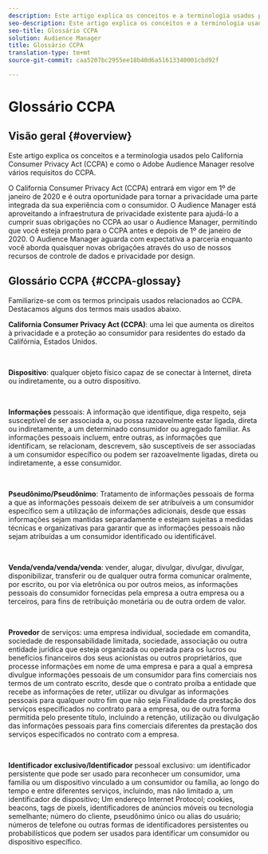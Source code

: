 ```yaml
---
description: Este artigo explica os conceitos e a terminologia usados pelo California Consumer Privacy Act (CCPA) e como o Adobe Audience Manager resolve vários requisitos do CCPA.
seo-description: Este artigo explica os conceitos e a terminologia usados pelo California Consumer Privacy Act (CCPA) e como o Adobe Audience Manager resolve vários requisitos do CCPA.
seo-title: Glossário CCPA
solution: Audience Manager
title: Glossário CCPA
translation-type: tm+mt
source-git-commit: caa5207bc2955ee18b40d6a51613340001cbd92f

---
```



# Glossário CCPA

## Visão geral {#overview}

Este artigo explica os conceitos e a terminologia usados pelo California Consumer Privacy Act (CCPA) e como o Adobe Audience Manager resolve vários requisitos do CCPA.

O California Consumer Privacy Act (CCPA) entrará em vigor em 1º de janeiro de 2020 e é outra oportunidade para tornar a privacidade uma parte integrada da sua experiência com o consumidor. O Audience Manager está aproveitando a infraestrutura de privacidade existente para ajudá-lo a cumprir suas obrigações no CCPA ao usar o Audience Manager, permitindo que você esteja pronto para o CCPA antes e depois de 1º de janeiro de 2020. O Audience Manager aguarda com expectativa a parceria enquanto você aborda quaisquer novas obrigações através do uso de nossos recursos de controle de dados e privacidade por design.

## Glossário CCPA {#CCPA-glossay}

Familiarize-se com os termos principais usados relacionados ao CCPA. Destacamos alguns dos termos mais usados abaixo.

**California Consumer Privacy Act (CCPA)**: uma lei que aumenta os direitos à privacidade e a proteção ao consumidor para residentes do estado da Califórnia, Estados Unidos.

 

**Dispositivo**: qualquer objeto físico capaz de se conectar à Internet, direta ou indiretamente, ou a outro dispositivo.

 

**Informações** pessoais: A informação que identifique, diga respeito, seja susceptível de ser associada a, ou possa razoavelmente estar ligada, direta ou indiretamente, a um determinado consumidor ou agregado familiar. As informações pessoais incluem, entre outras, as informações que identificam, se relacionam, descrevem, são susceptíveis de ser associadas a um consumidor específico ou podem ser razoavelmente ligadas, direta ou indiretamente, a esse consumidor.

 

**Pseudônimo/Pseudônimo**: Tratamento de informações pessoais de forma a que as informações pessoais deixem de ser atribuíveis a um consumidor específico sem a utilização de informações adicionais, desde que essas informações sejam mantidas separadamente e estejam sujeitas a medidas técnicas e organizativas para garantir que as informações pessoais não sejam atribuídas a um consumidor identificado ou identificável.

 

**Venda/venda/venda/venda**: vender, alugar, divulgar, divulgar, divulgar, disponibilizar, transferir ou de qualquer outra forma comunicar oralmente, por escrito, ou por via eletrônica ou por outros meios, as informações pessoais do consumidor fornecidas pela empresa a outra empresa ou a terceiros, para fins de retribuição monetária ou de outra ordem de valor.

 

**Provedor** de serviços: uma empresa individual, sociedade em comandita, sociedade de responsabilidade limitada, sociedade, associação ou outra entidade jurídica que esteja organizada ou operada para os lucros ou benefícios financeiros dos seus acionistas ou outros proprietários, que processe informações em nome de uma empresa e para a qual a empresa divulgue informações pessoais de um consumidor para fins comerciais nos termos de um contrato escrito, desde que o contrato proíba a entidade que recebe as informações de reter, utilizar ou divulgar as informações pessoais para qualquer outro fim que não seja Finalidade da prestação dos serviços especificados no contrato para a empresa, ou de outra forma permitida pelo presente título, incluindo a retenção, utilização ou divulgação das informações pessoais para fins comerciais diferentes da prestação dos serviços especificados no contrato com a empresa.

 

**Identificador exclusivo/Identificador** pessoal exclusivo: um identificador persistente que pode ser usado para reconhecer um consumidor, uma família ou um dispositivo vinculado a um consumidor ou família, ao longo do tempo e entre diferentes serviços, incluindo, mas não limitado a, um identificador de dispositivo; Um endereço Internet Protocol; cookies, beacons, tags de pixels, identificadores de anúncios móveis ou tecnologia semelhante; número do cliente, pseudônimo único ou alias do usuário; números de telefone ou outras formas de identificadores persistentes ou probabilísticos que podem ser usados para identificar um consumidor ou dispositivo específico.
